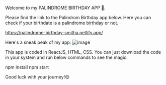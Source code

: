 Welcome to my PALINDROME BIRTHDAY APP 🎂.

Please find the link to the Palindrom Birthday app below.
Here you can check if your birthdate is a palindrome birthday or not.

https://palindrome-birthday-smitha.netlify.app/

Here's a sneak peak of my app:
![image](https://user-images.githubusercontent.com/85095475/189303827-5fdf65da-ec9e-4bb2-8851-7efe6c7884f0.png)



This app is coded in ReactJS, HTML, CSS.
You can just download the code in your system and run below commands to see the magic.

npm install
npm start

Good luck with your journey!😊
